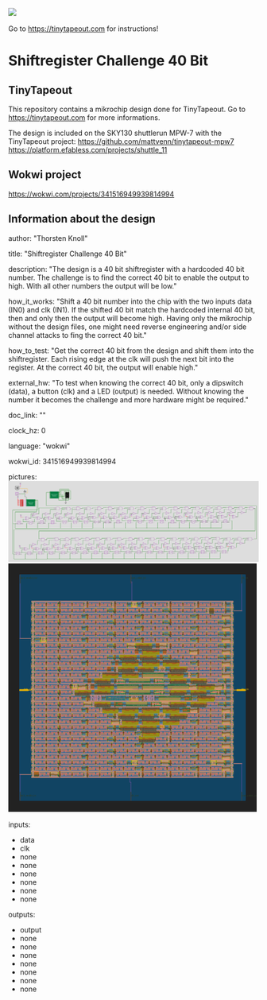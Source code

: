 ![](../../workflows/wokwi/badge.svg)

Go to https://tinytapeout.com for instructions!

# Shiftregister Challenge 40 Bit

## TinyTapeout

This repository contains a mikrochip design done for TinyTapeout.
Go to https://tinytapeout.com for more informations.

The design is included on the SKY130 shuttlerun MPW-7 with the TinyTapeout project:
https://github.com/mattvenn/tinytapeout-mpw7
https://platform.efabless.com/projects/shuttle_11

## Wokwi project

https://wokwi.com/projects/341516949939814994

## Information about the design

author:       "Thorsten Knoll"

title:        "Shiftregister Challenge 40 Bit"

description:  "The design is a 40 bit shiftregister with a hardcoded 40 bit number. The challenge is to find the correct 40 bit to enable the output to high. With all other numbers the output will be low."

how_it_works: "Shift a 40 bit number into the chip with the two inputs data (IN0) and clk (IN1). If the shifted 40 bit match the hardcoded internal 40 bit, then and only then the output will become high. Having only the mikrochip without the design files, one might need reverse engineering and/or side channel attacks to fing the correct 40 bit."

how_to_test:  "Get the correct 40 bit from the design and shift them into the shiftregister. Each rising edge at the clk will push the next bit into the register. At the correct 40 bit, the output will enable high."

external_hw:  "To test when knowing the correct 40 bit, only a dipswitch (data), a button (clk) and a LED (output) is needed. Without knowing the number it becomes the challenge and more hardware might be required."

doc_link:     ""

clock_hz:     0

language:     "wokwi"

wokwi_id:     341516949939814994

pictures:      
<img src=shiftregister_challenge.png>
<img src=shiftregister_challenge_gds_render.png>

inputs:
  - data
  - clk
  - none
  - none
  - none
  - none
  - none
  - none

outputs:
  - output
  - none
  - none
  - none
  - none
  - none
  - none
  - none
